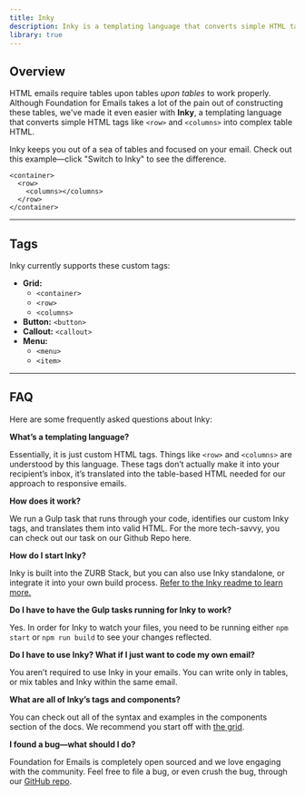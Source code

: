 ```yaml
---
title: Inky
description: Inky is a templating language that converts simple HTML tags into the complex table HTML required for emails.
library: true
---
```


## Overview

HTML emails require tables upon tables *upon tables* to work properly. Although Foundation for Emails takes a lot of the pain out of constructing these tables, we've made it even easier with **Inky**, a templating language that converts simple HTML tags like `<row>` and `<columns>` into complex table HTML.

Inky keeps you out of a sea of tables and focused on your email. Check out this example&mdash;click "Switch to Inky" to see the difference.

```inky
<container>
  <row>
    <columns></columns>
  </row>
</container>
```

---

## Tags

Inky currently supports these custom tags:

- **Grid:**
  - `<container>`
  - `<row>`
  - `<columns>`
- **Button:** `<button>`
- **Callout:** `<callout>`
- **Menu:**
  - `<menu>`
  - `<item>`

---

## FAQ

Here are some frequently asked questions about Inky:

**What’s a templating language?**

Essentially, it is just custom HTML tags. Things like `<row>` and `<columns>` are understood by this language. These tags don’t actually make it into your recipient’s inbox, it’s translated into the table-based HTML needed for our approach to responsive emails.

**How does it work?**

We run a Gulp task that runs through your code, identifies our custom Inky tags, and translates them into valid HTML. For the more tech-savvy, you can check out our task on our Github Repo here.

**How do I start Inky?**

Inky is built into the ZURB Stack, but you can also use Inky standalone, or integrate it into your own build process. [Refer to the Inky readme to learn more.](https://github.com/zurb/inky#usage)

**Do I have to have the Gulp tasks running for Inky to work?**

Yes. In order for Inky to watch your files, you need to be running either `npm start` or `npm run build` to see your changes reflected.

**Do I have to use Inky? What if I just want to code my own email?**

You aren’t required to use Inky in your emails. You can write only in tables, or mix tables and Inky within the same email.

**What are all of Inky’s tags and components?**

You can check out all of the syntax and examples in the components section of the docs. We recommend you start off with [the grid](grid.html).

**I found a bug&mdash;what should I do?**

Foundation for Emails is completely open sourced and we love engaging with the community. Feel free to file a bug, or even crush the bug, through our [GitHub repo](https://github.com/zurb/inky/issues).
